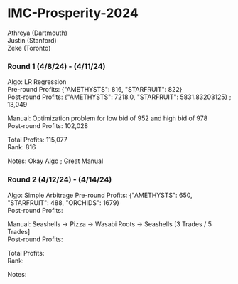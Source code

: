 # IMC-Prosperity-2024

Athreya (Dartmouth) \
Justin (Stanford) \
Zeke (Toronto)

### Round 1 (4/8/24) - (4/11/24)
Algo: LR Regression \
Pre-round Profits: {"AMETHYSTS": 816, "STARFRUIT": 822} \
Post-round Profits: {"AMETHYSTS": 7218.0, "STARFRUIT": 5831.83203125} ; 13,049

Manual: Optimization problem for low bid of 952 and high bid of 978 \
Post-round Profits: 102,028

Total Profits: 115,077 \
Rank: 816

Notes: Okay Algo ; Great Manual

### Round 2 (4/12/24) - (4/14/24)

Algo: Simple Arbitrage
Pre-round Profits: {"AMETHYSTS": 650, "STARFRUIT": 488, "ORCHIDS": 1679} \
Post-round Profits:

Manual: Seashells -> Pizza -> Wasabi Roots -> Seashells [3 Trades / 5 Trades] \
Post-round Profits:

Total Profits: \
Rank:

Notes: